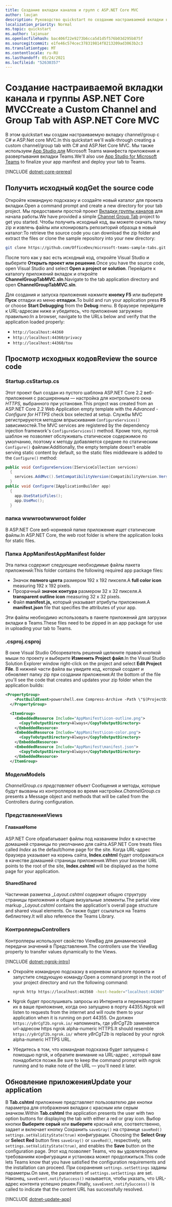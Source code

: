 ```yaml
---
title: Создание вкладки каналов и групп с ASP.NET Core MVC
author: laujan
description: Руководство quickstart по созданию настраиваемой вкладки канала и группы с ASP.NET Core MVC
localization_priority: Normal
ms.topic: quickstart
ms.author: lajanuar
ms.openlocfilehash: bac406f22e9273b6cca5d1d5f576b03d295b875f
ms.sourcegitcommit: e1fe46c574cec378319814f8213209ad3063b2c3
ms.translationtype: MT
ms.contentlocale: ru-RU
ms.lasthandoff: 05/24/2021
ms.locfileid: "52630357"
---
```

# <a name="create-a-custom-channel-and-group-tab-with-aspnet-core-mvc"></a><span data-ttu-id="9b78a-103">Создание настраиваемой вкладки канала и группы ASP.NET Core MVC</span><span class="sxs-lookup"><span data-stu-id="9b78a-103">Create a Custom Channel and Group Tab with ASP.NET Core MVC</span></span>

<span data-ttu-id="9b78a-104">В этом quickstart мы создам настраиваемую вкладку channel/group с C# и ASP.Net core MVC.</span><span class="sxs-lookup"><span data-stu-id="9b78a-104">In this quickstart we'll walk-through creating a custom channel/group tab with C# and ASP.Net Core MVC.</span></span> <span data-ttu-id="9b78a-105">Мы также используем [App Studio для](~/concepts/build-and-test/app-studio-overview.md) Microsoft Teams манифеста приложения и развертывания вкладки Teams.</span><span class="sxs-lookup"><span data-stu-id="9b78a-105">We'll also use [App Studio for Microsoft Teams](~/concepts/build-and-test/app-studio-overview.md) to finalize your app manifest and deploy your tab to Teams.</span></span>

[!INCLUDE [dotnet-core-prereq](~/includes/tabs/dotnet-core-prereq.md)]

## <a name="get-the-source-code"></a><span data-ttu-id="9b78a-106">Получить исходный код</span><span class="sxs-lookup"><span data-stu-id="9b78a-106">Get the source code</span></span>

<span data-ttu-id="9b78a-107">Откройте командную подсказку и создайте новый каталог для проекта вкладки.</span><span class="sxs-lookup"><span data-stu-id="9b78a-107">Open a command prompt and create a new directory for your tab project.</span></span> <span data-ttu-id="9b78a-108">Мы предоставили простой проект [Вкладки группы каналов](https://github.com/OfficeDev/microsoft-teams-sample-tabs/tree/master/ChannelGroupTabMVC) для начала работы.</span><span class="sxs-lookup"><span data-stu-id="9b78a-108">We have provided a simple [Channel Group Tab](https://github.com/OfficeDev/microsoft-teams-sample-tabs/tree/master/ChannelGroupTabMVC) project to get you started.</span></span> <span data-ttu-id="9b78a-109">Чтобы получить исходный код, вы можете скачать папку zip и извлечь файлы или клонировать репозиторий образца в новый каталог:</span><span class="sxs-lookup"><span data-stu-id="9b78a-109">To retrieve the source code you can download the zip folder and extract the files or clone the sample repository into your new directory:</span></span>

```bash
git clone https://github.com/OfficeDev/microsoft-teams-sample-tabs.git
```

<span data-ttu-id="9b78a-110">После того как у вас есть исходный код, откройте Visual Studio и выберите **Открыть проект или решение**.</span><span class="sxs-lookup"><span data-stu-id="9b78a-110">Once you have the source code, open Visual Studio and select **Open a project or solution**.</span></span> <span data-ttu-id="9b78a-111">Перейдите к каталогу приложений вкладок и откройте **ChannelGroupTabMVC.sln**.</span><span class="sxs-lookup"><span data-stu-id="9b78a-111">Navigate to the tab application directory and open **ChannelGroupTabMVC.sln**.</span></span>

<span data-ttu-id="9b78a-112">Для создания и запуска приложения нажмите **кнопку F5** или выберите **Пуск** отладки из меню **отладки.**</span><span class="sxs-lookup"><span data-stu-id="9b78a-112">To build and run your application press **F5** or choose **Start Debugging** from the **Debug** menu.</span></span> <span data-ttu-id="9b78a-113">В браузере перейдите к URL-адресам ниже и убедитесь, что приложение загружено правильно:</span><span class="sxs-lookup"><span data-stu-id="9b78a-113">In a browser, navigate to the URLs below and verify that the application loaded properly:</span></span>

- `http://localhost:44360`
- `http://localhost:44360/privacy`
- `http://localhost:44360/tou`

## <a name="review-the-source-code"></a><span data-ttu-id="9b78a-114">Просмотр исходных кодов</span><span class="sxs-lookup"><span data-stu-id="9b78a-114">Review the source code</span></span>

### <a name="startupcs"></a><span data-ttu-id="9b78a-115">Startup.cs</span><span class="sxs-lookup"><span data-stu-id="9b78a-115">Startup.cs</span></span>

<span data-ttu-id="9b78a-116">Этот проект был создан из пустого шаблона ASP.NET Core 2.2 веб-приложения с расширенным — настройка для контрольного окна *HTTPS,* выбранного при установке.</span><span class="sxs-lookup"><span data-stu-id="9b78a-116">This project was created from an ASP.NET Core 2.2 Web Application empty template with the *Advanced - Configure for HTTPS* check box selected at setup.</span></span> <span data-ttu-id="9b78a-117">Службы MVC регистрируются методом впрыскивания `ConfigureServices()` зависимостей.</span><span class="sxs-lookup"><span data-stu-id="9b78a-117">The MVC services are registered by the dependency injection framework's `ConfigureServices()` method.</span></span> <span data-ttu-id="9b78a-118">Кроме того, пустой шаблон не позволяет обслуживать статическое содержимое по умолчанию, поэтому к методу добавляется среднее по статическим `Configure()` файлам:</span><span class="sxs-lookup"><span data-stu-id="9b78a-118">Additionally, the empty template doesn't enable serving static content by default, so the static files middleware is added to the `Configure()` method:</span></span>

```csharp
public void ConfigureServices(IServiceCollection services)
  {
    services.AddMvc().SetCompatibilityVersion(CompatibilityVersion.Version_2_2);
  }
public void Configure(IApplicationBuilder app)
  {
    app.UseStaticFiles();
    app.UseMvc();
  }
```

### <a name="wwwroot-folder"></a><span data-ttu-id="9b78a-119">папка wwwroot</span><span class="sxs-lookup"><span data-stu-id="9b78a-119">wwwroot folder</span></span>

<span data-ttu-id="9b78a-120">В ASP.NET Core веб-корневой папке приложение ищет статические файлы.</span><span class="sxs-lookup"><span data-stu-id="9b78a-120">In ASP.NET Core, the web root folder is where the application looks for static files.</span></span>

### <a name="appmanifest-folder"></a><span data-ttu-id="9b78a-121">Папка AppManifest</span><span class="sxs-lookup"><span data-stu-id="9b78a-121">AppManifest folder</span></span>

<span data-ttu-id="9b78a-122">Эта папка содержит следующие необходимые файлы пакета приложений:</span><span class="sxs-lookup"><span data-stu-id="9b78a-122">This folder contains the following required app package files:</span></span>

- <span data-ttu-id="9b78a-123">Значок **полного цвета** размером 192 x 192 пикселя.</span><span class="sxs-lookup"><span data-stu-id="9b78a-123">A **full color icon** measuring 192 x 192 pixels.</span></span>
- <span data-ttu-id="9b78a-124">Прозрачный **значок контура** размером 32 x 32 пикселя.</span><span class="sxs-lookup"><span data-stu-id="9b78a-124">A **transparent outline icon** measuring 32 x 32 pixels.</span></span>
- <span data-ttu-id="9b78a-125">Файл **manifest.js,** который указывает атрибуты приложения.</span><span class="sxs-lookup"><span data-stu-id="9b78a-125">A **manifest.json** file that specifies the attributes of your app.</span></span>

<span data-ttu-id="9b78a-126">Эти файлы необходимо использовать в пакете приложений для загрузки вкладки в Teams.</span><span class="sxs-lookup"><span data-stu-id="9b78a-126">These files need to be zipped in an app package for use in uploading your tab to Teams.</span></span>

### <a name="csproj"></a><span data-ttu-id="9b78a-127">.csproj</span><span class="sxs-lookup"><span data-stu-id="9b78a-127">.csproj</span></span>

<span data-ttu-id="9b78a-128">В окне Visual Studio Обозреватель решений щелкните правой кнопкой мыши по проекту и выберите **Изменить Project файл**.</span><span class="sxs-lookup"><span data-stu-id="9b78a-128">In the Visual Studio Solution Explorer window right-click on the project and select **Edit Project File**.</span></span> <span data-ttu-id="9b78a-129">В нижней части файла вы увидите код, который создает и обновляет папку zip при создании приложения:</span><span class="sxs-lookup"><span data-stu-id="9b78a-129">At the bottom of the file you'll see the code that creates and updates your zip folder when the application builds:</span></span>

```xml
<PropertyGroup>
    <PostBuildEvent>powershell.exe Compress-Archive -Path \"$(ProjectDir)AppManifest\*\" -DestinationPath \"$(TargetDir)tab.zip\" -Force</PostBuildEvent>
  </PropertyGroup>

  <ItemGroup>
    <EmbeddedResource Include="AppManifest\icon-outline.png">
      <CopyToOutputDirectory>Always</CopyToOutputDirectory>
    </EmbeddedResource>
    <EmbeddedResource Include="AppManifest\icon-color.png">
      <CopyToOutputDirectory>Always</CopyToOutputDirectory>
    </EmbeddedResource>
    <EmbeddedResource Include="AppManifest\manifest.json">
      <CopyToOutputDirectory>Always</CopyToOutputDirectory>
    </EmbeddedResource>
  </ItemGroup>
```

### <a name="models"></a><span data-ttu-id="9b78a-130">Модели</span><span class="sxs-lookup"><span data-stu-id="9b78a-130">Models</span></span>

<span data-ttu-id="9b78a-131">*ChannelGroup.cs представляет* объект Сообщения и методы, которые будут вызваны из контроллеров во время настройки.</span><span class="sxs-lookup"><span data-stu-id="9b78a-131">*ChannelGroup.cs* presents a Message object and methods that will be called from the Controllers during configuration.</span></span>

### <a name="views"></a><span data-ttu-id="9b78a-132">Представления</span><span class="sxs-lookup"><span data-stu-id="9b78a-132">Views</span></span>

#### <a name="home"></a><span data-ttu-id="9b78a-133">Главная</span><span class="sxs-lookup"><span data-stu-id="9b78a-133">Home</span></span>

<span data-ttu-id="9b78a-134">ASP.NET Core обрабатывает файлы под названием *Index* в качестве домашней страницы по умолчанию для сайта.</span><span class="sxs-lookup"><span data-stu-id="9b78a-134">ASP.NET Core treats files called *Index* as the default/home page for the site.</span></span> <span data-ttu-id="9b78a-135">Когда URL-адрес браузера указывает на корень сайта, **Index.cshtml** будет отображаться в качестве домашней страницы приложения.</span><span class="sxs-lookup"><span data-stu-id="9b78a-135">When your browser URL points to the root of the site, **Index.cshtml** will be displayed as the home page for your application.</span></span>

#### <a name="shared"></a><span data-ttu-id="9b78a-136">Shared</span><span class="sxs-lookup"><span data-stu-id="9b78a-136">Shared</span></span>

<span data-ttu-id="9b78a-137">Частичная разметка *_Layout.cshtml* содержит общую структуру страницы приложения и общие визуальные элементы.</span><span class="sxs-lookup"><span data-stu-id="9b78a-137">The partial view markup *_Layout.cshtml* contains the application's overall page structure and shared visual elements.</span></span> <span data-ttu-id="9b78a-138">Он также будет ссылаться на Teams библиотеку.</span><span class="sxs-lookup"><span data-stu-id="9b78a-138">It will also reference the Teams Library.</span></span>

### <a name="controllers"></a><span data-ttu-id="9b78a-139">Контроллеры</span><span class="sxs-lookup"><span data-stu-id="9b78a-139">Controllers</span></span>

<span data-ttu-id="9b78a-140">Контроллеры используют свойство ViewBag для динамической передачи значений в Представления.</span><span class="sxs-lookup"><span data-stu-id="9b78a-140">The controllers use the ViewBag property to transfer values dynamically to the Views.</span></span>

[!INCLUDE [dotnet-ngrok-intro](~/includes/tabs/dotnet-ngrok-intro.md)]

- <span data-ttu-id="9b78a-141">Откройте командную подсказку в корневом каталоге проекта и запустите следующую команду:</span><span class="sxs-lookup"><span data-stu-id="9b78a-141">Open a command prompt in the root of your project directory and run the following command:</span></span>

    ```bash
    ngrok http https://localhost:443560 -host-header="localhost:44360"
    ```

- <span data-ttu-id="9b78a-142">Ngrok будет прослушивать запросы из Интернета и перенанастрает их в ваше приложение, когда оно запущено в порту 44355.</span><span class="sxs-lookup"><span data-stu-id="9b78a-142">Ngrok will listen to requests from the internet and will route them to your application when it is running on port 44355.</span></span>  <span data-ttu-id="9b78a-143">Он должен `https://y8rCgT2b.ngrok.io/` напоминать, где *y8rCgT2b* заменяется url-адресом https ngrok alpha-numeric HTTPS.</span><span class="sxs-lookup"><span data-stu-id="9b78a-143">It should resemble `https://y8rCgT2b.ngrok.io/` where *y8rCgT2b* is replaced by your ngrok alpha-numeric HTTPS URL.</span></span>

- <span data-ttu-id="9b78a-144">Убедитесь в том, что командная подсказка будет запущена с помощью ngrok, и обратите внимание на URL-адрес , который вам понадобится позже.</span><span class="sxs-lookup"><span data-stu-id="9b78a-144">Be sure to keep the command prompt with ngrok running and to make note of the URL — you'll need it later.</span></span>

## <a name="update-your-application"></a><span data-ttu-id="9b78a-145">Обновление приложения</span><span class="sxs-lookup"><span data-stu-id="9b78a-145">Update your application</span></span>

<span data-ttu-id="9b78a-146">В **Tab.cshtml** приложение представляет пользователю две кнопки параметра для отображения вкладки с красным или серым значком.</span><span class="sxs-lookup"><span data-stu-id="9b78a-146">Within **Tab.cshtml** the application presents the user with two option buttons for displaying the tab with either a red or gray icon.</span></span> <span data-ttu-id="9b78a-147">Выбор кнопки **Выберите серый** или **выберите** красный или, соответственно, задает и включает кнопку Сохранить `saveGray()` на странице `saveRed()` `settings.setValidityState(true)` конфигурации. </span><span class="sxs-lookup"><span data-stu-id="9b78a-147">Choosing the **Select Gray** or **Select Red** button fires `saveGray()` or `saveRed()`, respectively, sets `settings.setValidityState(true)`, and enables the **Save** button on the configuration page.</span></span> <span data-ttu-id="9b78a-148">Этот код позволяет Teams, что вы удовлетворяли требованиям конфигурации и установка может продолжиться.</span><span class="sxs-lookup"><span data-stu-id="9b78a-148">This code lets Teams know that you have satisfied the configuration requirements and the installation can proceed.</span></span> <span data-ttu-id="9b78a-149">При сохранения `settings.setSettings` заданы параметры.</span><span class="sxs-lookup"><span data-stu-id="9b78a-149">On save, the parameters of `settings.setSettings` are set.</span></span> <span data-ttu-id="9b78a-150">Наконец, `saveEvent.notifySuccess()` называется, чтобы указать, что URL-адрес контента успешно решен.</span><span class="sxs-lookup"><span data-stu-id="9b78a-150">Finally, `saveEvent.notifySuccess()` is called to indicate that the content URL has successfully resolved.</span></span>

[!INCLUDE [dotnet-update-app](~/includes/tabs/dotnet-update-chan-grp-app.md)]
